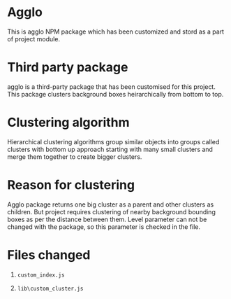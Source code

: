 # Agglo

This is agglo NPM package which has been customized and stord as a part of project module.

# Third party package

agglo is a third-party package that has been customised for this project.
This package clusters background boxes heirarchically from bottom to top.

# Clustering algorithm

Hierarchical clustering algorithms group similar objects into groups called clusters with bottom up approach starting with many small clusters and merge them together to create bigger clusters.

# Reason for clustering

Agglo package returns one big cluster as a parent and other clusters as children. But project requires clustering of nearby background bounding boxes as per the distance between them. Level parameter can not be changed with the package, so this parameter is checked in the file.

# Files changed

1.  ```
    custom_index.js
    ```
2.  ```
    lib\custom_cluster.js
    ```
